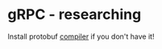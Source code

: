 # gRPC - researching

Install protobuf [compiler](https://github.com/protocolbuffers/protobuf) if you don't have it!

